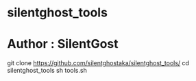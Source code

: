 # silentghost_tools
# Author : SilentGost
git clone https://github.com/silentghostaka/silentghost_tools/
cd silentghost_tools
sh tools.sh
